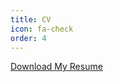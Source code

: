 ```yaml
---
title: CV
icon: fa-check
order: 4
---
```

<html lang="en">
<head>
    <meta charset="UTF-8">
    <meta name="viewport" content="width=device-width, initial-scale=1.0">
</head>
<body>
    <a href="https://github.com/eurusebr/mahdieh.github.io/assets/files/Mahdieh_Ebrahimi_CV.pdf" download>Download My Resume</a>
</body>
</html>


    
